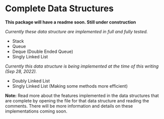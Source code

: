 # Complete Data Structures

**This package will have a readme soon. Still under construction**

*Currently these data structure are implemented in full and fully tested.*
  - Stack
  - Queue
  - Deque (Double Ended Queue)
  - Singly Linked List

*Currently this data structure is being implemented at the time of this writing (Sep 28, 2022).*
  - Doubly Linked List
  - Singly Linked List (Making some methods more efficient)

**Note:**
Read more about the features implemented in the data structures that are complete by opening the file for that
data structure and reading the comments. There will be more information and details on these implementations coming soon.